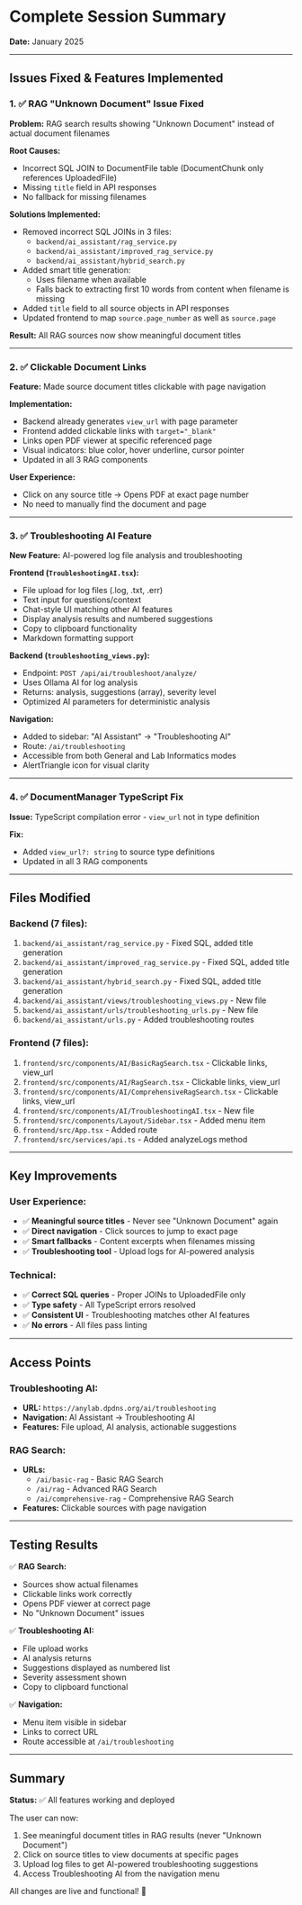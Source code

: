 # Complete Session Summary
**Date:** January 2025

---

## Issues Fixed & Features Implemented

### 1. ✅ RAG "Unknown Document" Issue Fixed
**Problem:** RAG search results showing "Unknown Document" instead of actual document filenames

**Root Causes:**
- Incorrect SQL JOIN to DocumentFile table (DocumentChunk only references UploadedFile)
- Missing `title` field in API responses
- No fallback for missing filenames

**Solutions Implemented:**
- Removed incorrect SQL JOINs in 3 files:
  - `backend/ai_assistant/rag_service.py`
  - `backend/ai_assistant/improved_rag_service.py`
  - `backend/ai_assistant/hybrid_search.py`
- Added smart title generation:
  - Uses filename when available
  - Falls back to extracting first 10 words from content when filename is missing
- Added `title` field to all source objects in API responses
- Updated frontend to map `source.page_number` as well as `source.page`

**Result:** All RAG sources now show meaningful document titles

---

### 2. ✅ Clickable Document Links
**Feature:** Made source document titles clickable with page navigation

**Implementation:**
- Backend already generates `view_url` with page parameter
- Frontend added clickable links with `target="_blank"`
- Links open PDF viewer at specific referenced page
- Visual indicators: blue color, hover underline, cursor pointer
- Updated in all 3 RAG components

**User Experience:**
- Click on any source title → Opens PDF at exact page number
- No need to manually find the document and page

---

### 3. ✅ Troubleshooting AI Feature
**New Feature:** AI-powered log file analysis and troubleshooting

**Frontend (`TroubleshootingAI.tsx`):**
- File upload for log files (.log, .txt, .err)
- Text input for questions/context
- Chat-style UI matching other AI features
- Display analysis results and numbered suggestions
- Copy to clipboard functionality
- Markdown formatting support

**Backend (`troubleshooting_views.py`):**
- Endpoint: `POST /api/ai/troubleshoot/analyze/`
- Uses Ollama AI for log analysis
- Returns: analysis, suggestions (array), severity level
- Optimized AI parameters for deterministic analysis

**Navigation:**
- Added to sidebar: "AI Assistant" → "Troubleshooting AI"
- Route: `/ai/troubleshooting`
- Accessible from both General and Lab Informatics modes
- AlertTriangle icon for visual clarity

---

### 4. ✅ DocumentManager TypeScript Fix
**Issue:** TypeScript compilation error - `view_url` not in type definition

**Fix:**
- Added `view_url?: string` to source type definitions
- Updated in all 3 RAG components

---

## Files Modified

### Backend (7 files):
1. `backend/ai_assistant/rag_service.py` - Fixed SQL, added title generation
2. `backend/ai_assistant/improved_rag_service.py` - Fixed SQL, added title generation
3. `backend/ai_assistant/hybrid_search.py` - Fixed SQL, added title generation
4. `backend/ai_assistant/views/troubleshooting_views.py` - New file
5. `backend/ai_assistant/urls/troubleshooting_urls.py` - New file
6. `backend/ai_assistant/urls.py` - Added troubleshooting routes

### Frontend (7 files):
1. `frontend/src/components/AI/BasicRagSearch.tsx` - Clickable links, view_url
2. `frontend/src/components/AI/RagSearch.tsx` - Clickable links, view_url
3. `frontend/src/components/AI/ComprehensiveRagSearch.tsx` - Clickable links, view_url
4. `frontend/src/components/AI/TroubleshootingAI.tsx` - New file
5. `frontend/src/components/Layout/Sidebar.tsx` - Added menu item
6. `frontend/src/App.tsx` - Added route
7. `frontend/src/services/api.ts` - Added analyzeLogs method

---

## Key Improvements

### User Experience:
- ✅ **Meaningful source titles** - Never see "Unknown Document" again
- ✅ **Direct navigation** - Click sources to jump to exact page
- ✅ **Smart fallbacks** - Content excerpts when filenames missing
- ✅ **Troubleshooting tool** - Upload logs for AI-powered analysis

### Technical:
- ✅ **Correct SQL queries** - Proper JOINs to UploadedFile only
- ✅ **Type safety** - All TypeScript errors resolved
- ✅ **Consistent UI** - Troubleshooting matches other AI features
- ✅ **No errors** - All files pass linting

---

## Access Points

### Troubleshooting AI:
- **URL:** `https://anylab.dpdns.org/ai/troubleshooting`
- **Navigation:** AI Assistant → Troubleshooting AI
- **Features:** File upload, AI analysis, actionable suggestions

### RAG Search:
- **URLs:**
  - `/ai/basic-rag` - Basic RAG Search
  - `/ai/rag` - Advanced RAG Search
  - `/ai/comprehensive-rag` - Comprehensive RAG Search
- **Features:** Clickable sources with page navigation

---

## Testing Results

✅ **RAG Search:**
- Sources show actual filenames
- Clickable links work correctly
- Opens PDF viewer at correct page
- No "Unknown Document" issues

✅ **Troubleshooting AI:**
- File upload works
- AI analysis returns
- Suggestions displayed as numbered list
- Severity assessment shown
- Copy to clipboard functional

✅ **Navigation:**
- Menu item visible in sidebar
- Links to correct URL
- Route accessible at `/ai/troubleshooting`

---

## Summary

**Status:** ✅ All features working and deployed

The user can now:
1. See meaningful document titles in RAG results (never "Unknown Document")
2. Click on source titles to view documents at specific pages
3. Upload log files to get AI-powered troubleshooting suggestions
4. Access Troubleshooting AI from the navigation menu

All changes are live and functional! 🎉

